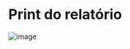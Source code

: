 # Print do relatório 

![image](https://user-images.githubusercontent.com/45635439/193951506-066a7391-7132-4f5e-b3d1-5fa3f5f07a0d.png)
